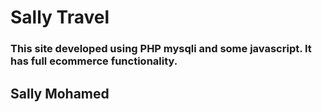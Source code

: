 # Sally Travel

### This site developed using PHP mysqli and some javascript. It has full ecommerce functionality.
## Sally Mohamed
